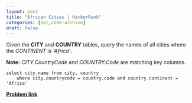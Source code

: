 ```yaml
---
layout: post
title: "African Cities | HackerRank"
categories: [sql,code-archive]
draft: false
---
```

<div class="hackdown-content"><style id="MathJax_SVG_styles">.MathJax_SVG_Display {text-align: center; margin: 1em 0em; position: relative; display: block!important; text-indent: 0; max-width: none; max-height: none; min-width: 0; min-height: 0; width: 100%}
.MathJax_SVG .MJX-monospace {font-family: monospace}
.MathJax_SVG .MJX-sans-serif {font-family: sans-serif}
.MathJax_SVG {display: inline; font-style: normal; font-weight: normal; line-height: normal; font-size: 100%; font-size-adjust: none; text-indent: 0; text-align: left; text-transform: none; letter-spacing: normal; word-spacing: normal; word-wrap: normal; white-space: nowrap; float: none; direction: ltr; max-width: none; max-height: none; min-width: 0; min-height: 0; border: 0; padding: 0; margin: 0}
.MathJax_SVG * {transition: none; -webkit-transition: none; -moz-transition: none; -ms-transition: none; -o-transition: none}
.mjx-svg-href {fill: blue; stroke: blue}
</style><svg style="display: none;"><defs id="MathJax_SVG_glyphs"></defs></svg><p>Given the <strong>CITY</strong> and <strong>COUNTRY</strong> tables, query the names of all cities where the <em>CONTINENT</em> is <em>'Africa'</em>.   </p>

<p><strong>Note:</strong> <em>CITY.CountryCode</em> and <em>COUNTRY.Code</em> are matching key columns.</p></div>

    select city.name from city, country 
        where city.countrycode = country.code and country.continent = 'Africa'

<a href="https://www.hackerrank.com/challenges/african-cities/problem?isFullScreen=true">**Problem link**</a> 